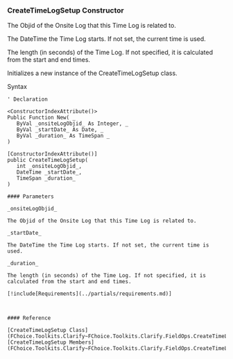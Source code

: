﻿### CreateTimeLogSetup Constructor

The Objid of the Onsite Log that this Time Log is related to.

The DateTime the Time Log starts. If not set, the current time is used.

The length (in seconds) of the Time Log. If not specified, it is calculated from the start and end times.

Initializes a new instance of the CreateTimeLogSetup class.

Syntax

```vbnet
' Declaration

<ConstructorIndexAttribute()>
Public Function New( _
   ByVal _onsiteLogObjid_ As Integer, _
   ByVal _startDate_ As Date, _
   ByVal _duration_ As TimeSpan _
)

[ConstructorIndexAttribute()]
public CreateTimeLogSetup( 
   int _onsiteLogObjid_,
   DateTime _startDate_,
   TimeSpan _duration_
)

#### Parameters

_onsiteLogObjid_

The Objid of the Onsite Log that this Time Log is related to.

_startDate_

The DateTime the Time Log starts. If not set, the current time is used.

_duration_

The length (in seconds) of the Time Log. If not specified, it is calculated from the start and end times.

[!include[Requirements](../partials/requirements.md)]



#### Reference

[CreateTimeLogSetup Class](FChoice.Toolkits.Clarify~FChoice.Toolkits.Clarify.FieldOps.CreateTimeLogSetup.md)  
[CreateTimeLogSetup Members](FChoice.Toolkits.Clarify~FChoice.Toolkits.Clarify.FieldOps.CreateTimeLogSetup_members.md)